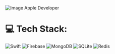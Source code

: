 <img src="[https://camo.githubusercontent.com/8e2ae403ac4b100babfb58c87da76316e4f4fa68739f19c1e1245db38e990657/68747470733a2f2f75706c6f61642e77696b696d656469612e6f72672f77696b6970656469612f636f6d6d6f6e732f7468756d622f392f39342f4170706c655f446576656c6f7065725f6272616e646d61726b2e7376672f3132383070782d4170706c655f446576656c6f7065725f6272616e646d61726b2e7376672e706e67](https://iconape.com/wp-content/files/oh/291569/svg/apple-developer-logo-logo-icon-png-svg.png)" alt="Image Apple Developer" />

# 💻 Tech Stack:
![Swift](https://img.shields.io/badge/swift-F54A2A?style=for-the-badge&logo=swift&logoColor=white) ![Firebase](https://img.shields.io/badge/firebase-%23039BE5.svg?style=for-the-badge&logo=firebase) ![MongoDB](https://img.shields.io/badge/MongoDB-%234ea94b.svg?style=for-the-badge&logo=mongodb&logoColor=white) ![SQLite](https://img.shields.io/badge/sqlite-%2307405e.svg?style=for-the-badge&logo=sqlite&logoColor=white) ![Redis](https://img.shields.io/badge/redis-%23DD0031.svg?style=for-the-badge&logo=redis&logoColor=white)

<!-- Proudly created with GPRM ( https://gprm.itsvg.in ) -->
